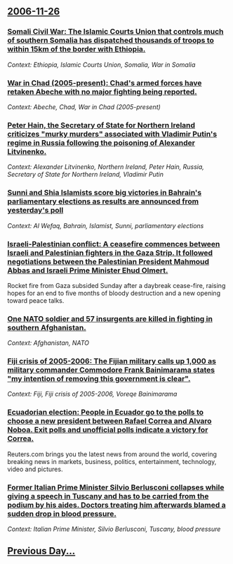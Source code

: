 ## [2006-11-26](/news/2006/11/26/index.md)

### [ Somali Civil War: The Islamic Courts Union that controls much of southern Somalia has dispatched thousands of troops to within 15km of the border with Ethiopia. ](/news/2006/11/26/somali-civil-war-the-islamic-courts-union-that-controls-much-of-southern-somalia-has-dispatched-thousands-of-troops-to-within-15km-of-the.md)
_Context: Ethiopia, Islamic Courts Union, Somalia, War in Somalia_

### [ War in Chad (2005-present): Chad's armed forces have retaken Abeche with no major fighting being reported. ](/news/2006/11/26/war-in-chad-2005apresent-p-chad-s-armed-forces-have-retaken-aba-c-cha-c-with-no-major-fighting-being-reported.md)
_Context: Abeche, Chad, War in Chad (2005-present)_

### [ Peter Hain, the Secretary of State for Northern Ireland criticizes "murky murders" associated with Vladimir Putin's regime in Russia following the poisoning of Alexander Litvinenko. ](/news/2006/11/26/peter-hain-the-secretary-of-state-for-northern-ireland-criticizes-murky-murders-associated-with-vladimir-putin-s-regime-in-russia-follow.md)
_Context: Alexander Litvinenko, Northern Ireland, Peter Hain, Russia, Secretary of State for Northern Ireland, Vladimir Putin_

### [ Sunni and Shia Islamists score big victories in Bahrain's parliamentary elections as results are announced from yesterday's poll ](/news/2006/11/26/sunni-and-shia-islamists-score-big-victories-in-bahrain-s-parliamentary-elections-as-results-are-announced-from-yesterday-s-poll.md)
_Context: Al Wefaq, Bahrain, Islamist, Sunni, parliamentary elections_

### [ Israeli-Palestinian conflict: A ceasefire commences between Israeli and Palestinian fighters in the Gaza Strip. It followed negotiations between the Palestinian President Mahmoud Abbas and Israeli Prime Minister Ehud Olmert. ](/news/2006/11/26/israeli-palestinian-conflict-p-a-ceasefire-commences-between-israeli-and-palestinian-fighters-in-the-gaza-strip-it-followed-negotiations-b.md)
Rocket fire from Gaza subsided Sunday after a daybreak cease-fire, raising hopes for an end to five months of bloody destruction and a new opening toward peace talks.

### [ One NATO soldier and 57 insurgents are killed in fighting in southern Afghanistan. ](/news/2006/11/26/one-nato-soldier-and-57-insurgents-are-killed-in-fighting-in-southern-afghanistan.md)
_Context: Afghanistan, NATO_

### [ Fiji crisis of 2005-2006: The Fijian military calls up 1,000 as military commander Commodore Frank Bainimarama states "my intention of removing this government is clear". ](/news/2006/11/26/fiji-crisis-of-2005-2006-the-fijian-military-calls-up-1-000-as-military-commander-commodore-frank-bainimarama-states-my-intention-of-remo.md)
_Context: Fiji, Fiji crisis of 2005-2006, Voreqe Bainimarama_

### [ Ecuadorian election: People in Ecuador go to the polls to choose a new president between Rafael Correa and Alvaro Noboa. Exit polls and unofficial polls indicate a victory for Correa. ](/news/2006/11/26/ecuadorian-election-people-in-ecuador-go-to-the-polls-to-choose-a-new-president-between-rafael-correa-and-alvaro-noboa-exit-polls-and-un.md)
Reuters.com brings you the latest news from around the world, covering breaking news in markets, business, politics, entertainment, technology, video and pictures.

### [ Former Italian Prime Minister Silvio Berlusconi collapses while giving a speech in Tuscany and has to be carried from the podium by his aides. Doctors treating him afterwards blamed a sudden drop in blood pressure. ](/news/2006/11/26/former-italian-prime-minister-silvio-berlusconi-collapses-while-giving-a-speech-in-tuscany-and-has-to-be-carried-from-the-podium-by-his-aid.md)
_Context: Italian Prime Minister, Silvio Berlusconi, Tuscany, blood pressure_

## [Previous Day...](/news/2006/11/25/index.md)

